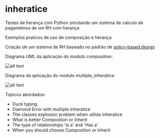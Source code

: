 # inheratice

Testes de herança com Python simulando um sistema de calculo de pagametnos de um RH com herança

Exemplos praticos de uso de composição e herança.

Criação de um sistema de RH baseado no padrão de [policy-based design](https://en.wikipedia.org/wiki/Modern_C%2B%2B_Design#Policy-based_design
)

Diagrama UML da aplicação do modulo composition:

![alt text](https://files.realpython.com/media/ic-policy-based-composition.6e78bdb5824f.jpg)

Diagrama da aplicação do modulo multiple_inheratice:

![alt text](https://files.realpython.com/media/ic-inheritance-policies.0a0de2d42a25.jpg)


Topicos abordados:
<ul>
    <li> Duck typing
    <li> Diamond Error with multiple inheratice
    <li> The classes explosion problem when utilize inheratice
    <li> What is better Composition or Inherit 
    <li> The type of relationships 'Is a' and 'Has a' 
    <li> When you should choose Composition or Inherit
</ul>
